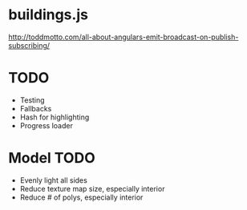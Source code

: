 buildings.js
============

http://toddmotto.com/all-about-angulars-emit-broadcast-on-publish-subscribing/

# TODO
- Testing
- Fallbacks
- Hash for highlighting
- Progress loader

# Model TODO
- Evenly light all sides
- Reduce texture map size, especially interior
- Reduce # of polys, especially interior